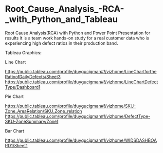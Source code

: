# Root_Cause_Analysis_-RCA-_with_Python_and_Tableau
Root Cause Analysis(RCA) with Python and Power Point Presentation for results
It is a team work hands-on study for a real customer data who is experiencing high defect ratios in their production band.


Tableau Graphics:


Line Chart

https://public.tableau.com/profile/duygucigman#!/vizhome/LineChartfortheRatioofDailyDefects/Sheet3
https://public.tableau.com/profile/duygucigman#!/vizhome/LineChartDefectType/Dashboard1

Pie Chart

https://public.tableau.com/profile/duygucigman#!/vizhome/SKU-Zone_AreaRelation/SKU_Zone_relation
https://public.tableau.com/profile/duygucigman#!/vizhome/DefectType-SKU-ZoneSummary/Zone1

Bar Chart

https://public.tableau.com/profile/duygucigman#!/vizhome/WIDSDASHBOARD1/Sheet1


